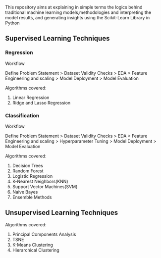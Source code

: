 This repository aims at explaining in simple terms the logics behind traditional machine learning models,methodologies and interpreting the model results, and generating insights using the Scikit-Learn Library in Python

## Supervised Learning Techniques

### Regression

Workflow 

Define Problem Statement > Dataset Validity Checks > EDA > Feature Engineering and scaling > Model Deployment > Model Evaluation

Algorithms covered:
1. Linear Regression
2. Ridge and Lasso Regression


### Classification

Workflow

Define Problem Statement > Dataset Validity Checks > EDA > Feature Engineering and scaling > Hyperparameter Tuning > Model Deployment > Model Evaluation

Algorithms covered:
1. Decision Trees
2. Random Forest
3. Logistic Regression
4. K-Nearest Neighbors(KNN)
5. Support Vector Machines(SVM)
6. Naive Bayes 
7. Ensemble Methods

## Unsupervised Learning Techniques

Algorithms covered:
1. Principal Components Analysis
2. TSNE
3. K-Means Clustering
4. Hierarchical Clustering
